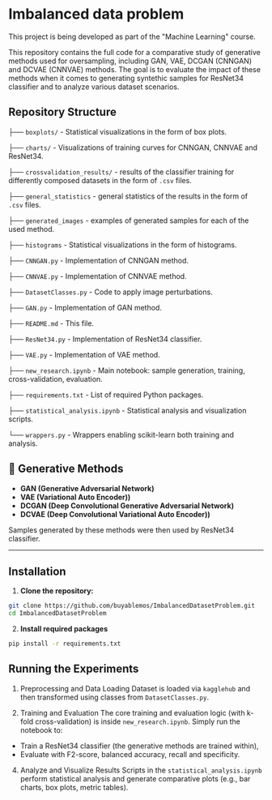 # Imbalanced data problem
This project is being developed as part of the "Machine Learning" course.

This repository contains the full code for a comparative study of generative methods used for oversampling, including GAN, VAE, DCGAN (CNNGAN) and DCVAE (CNNVAE) methods. The goal is to evaluate the impact of these methods when it comes to generating syntethic samples for ResNet34 classifier and to analyze various dataset scenarios.

## Repository Structure
├── `boxplots/` - Statistical visualizations in the form of box plots.

├── `charts/` - Visualizations of training curves for CNNGAN, CNNVAE and ResNet34.

├── `crossvalidation_results/` - results of the classifier training for differently composed datasets in the form of `.csv` files.

├── `general_statistics` - general statistics of the results in the form of `.csv` files.

├── `generated_images` - examples of generated samples for each of the used method.

├── `histograms` - Statistical visualizations in the form of histograms.

├── `CNNGAN.py` - Implementation of CNNGAN method.

├── `CNNVAE.py` - Implementation of CNNVAE method.

├── `DatasetClasses.py` - Code to apply image perturbations.

├── `GAN.py` - Implementation of GAN method.

├── `README.md` - This file.

├── `ResNet34.py` - Implementation of ResNet34 classifier.

├── `VAE.py` - Implementation of VAE method.

├── `new_research.ipynb` - Main notebook: sample generation, training, cross-validation, evaluation.

├── `requirements.txt` -  List of required Python packages.

├── `statistical_analysis.ipynb` - Statistical analysis and visualization scripts.

└── `wrappers.py` - Wrappers enabling scikit-learn both training and analysis.

## 🧠 Generative Methods

- **GAN (Generative Adversarial Network)**
- **VAE (Variational Auto Encoder))**
- **DCGAN (Deep Convolutional Generative Adversarial Network)**
- **DCVAE (Deep Convolutional Variational Auto Encoder))**

Samples generated by these methods were then used by ResNet34 classifier.

---

## Installation

1. **Clone the repository:**

```bash
git clone https://github.com/buyablemos/ImbalancedDatasetProblem.git
cd ImbalancedDatasetProblem
```

2. **Install required packages**
   
```bash
pip install -r requirements.txt
```

## Running the Experiments

1. Preprocessing and Data Loading
Dataset is loaded via `kagglehub` and then transformed using classes from `DatasetClasses.py`.

2. Training and Evaluation
The core training and evaluation logic (with k-fold cross-validation) is inside `new_research.ipynb`. Simply run the notebook to:
  - Train a ResNet34 classifier (the generative methods are trained within),
  - Evaluate with F2-score, balanced accuracy, recall and specificity.

4. Analyze and Visualize Results
Scripts in the `statistical_analysis.ipynb` perform statistical analysis and generate comparative plots (e.g., bar charts, box plots, metric tables).
